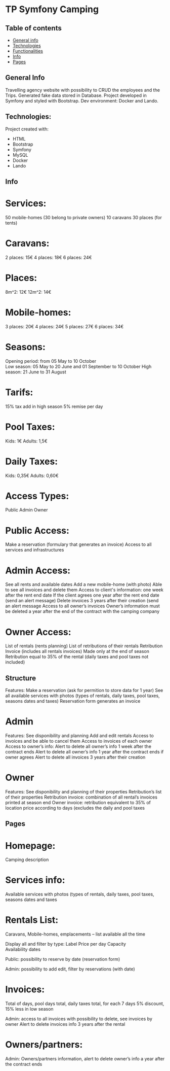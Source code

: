 # TP Symfony Camping

## Table of contents
* [General info](#general-info)
* [Technologies](#technologies)
* [Functionalities](#functionalities)
* [Info](#info)
* [Pages](#pages)

## General Info
Travelling agency website with possibility to CRUD the employees and the Trips. Generated fake data stored in Database.
Project developed in Symfony and styled with Bootstrap. Dev environment: Docker and Lando.

## Technologies:
Project created with:
* HTML
* Bootstrap
* Symfony
* MySQL
* Docker
* Lando

## Info
# Services: 
50 mobile-homes (30 belong to private owners) 
10 caravans 
30 places (for tents)  

# Caravans: 
2 places: 15€ 
4 places: 18€ 
6 places: 24€

# Places: 
8m^2: 12€ 
12m^2: 14€ 

# Mobile-homes: 
3 places: 20€ 
4 places: 24€ 
5 places: 27€ 
6 places: 34€ 

# Seasons: 
Opening period: from 05 May to 10 October  
Low season: 05 May to 20 June and 01 September to 10 October 
High season: 21 June to 31 August 

# Tarifs: 
15% tax add in high season 
5% remise per day

# Pool Taxes:  
Kids: 1€ 
Adults: 1,5€ 

# Daily Taxes: 
Kids: 0,35€ 
Adults: 0,60€ 

# Access Types: 
Public 
Admin 
Owner 

# Public Access: 
Make a reservation (formulary that generates an invoice) 
Access to all services and infrastructures 

# Admin Access:  
See all rents and available dates 
Add a new mobile-home (with photo) 
Able to see all invoices and delete them 
Access to client's information: 
    one week after the rent end date 
    If the client agrees one year after the rent end date (send an alert message) 
    Delete invoices 3 years after their creation (send an alert message 
    Access to all owner’s invoices 
    Owner’s information must be deleted a year after the end of the contract with the camping company 

# Owner Access:  
List of rentals (rents planning) 
List of retributions of their rentals 
Retribution Invoice (includes all rentals invoices) 
Made only at the end of season 
Retribution equal to 35% of the rental (daily taxes and pool taxes not included) 

## Structure
Features: 
Make a reservation (ask for permition to store data for 1 year) 
See all available services with photos (types of rentals, daily taxes, pool taxes, seasons dates and taxes) 
Reservation form generates an invoice 

# Admin 
Features: 
See disponibility and planning 
Add and edit rentals 
Access to invoices and be able to cancel them 
Access to invoices of each owner 
Access to owner’s info: 
    Alert to delete all owner’s info 1 week after the contract ends 
    Alert to delete all owner’s info 1 year after the contract ends if owner agrees 
    Alert to delete all invoices 3 years after their creation 

# Owner 
Features: 
See disponibility and planning of their properties 
Retribution’s list of their properties 
Retribution invoice: combination of all rental’s invoices printed at season end 
Owner invoice: retribution equivalent to 35% of location price according to days (excludes the daily and pool taxes 

## Pages 
# Homepage: 
Camping description 

# Services info: 
Available services with photos (types of rentals, daily taxes, pool taxes, seasons dates and taxes 

# Rentals List: 
Caravans, Mobile-homes, emplacements – list available all the time 

Display all and filter by type: 
Label 
Price per day 
Capacity  
Availability dates 

Public: possibility to reserve by date (reservation form)  

Admin:  possibility to add edit, filter by reservations (with date) 

# Invoices: 
Total of days, pool days total, daily taxes total, for each 7 days 5% discount, 15% less in low season 

Admin: access to all invoices with possibility to delete, see invoices by owner 
Alert to delete invoices info 3 years after the rental 

# Owners/partners: 
Admin: Owners/partners information, alert to delete owner’s info a year after the contract ends 
